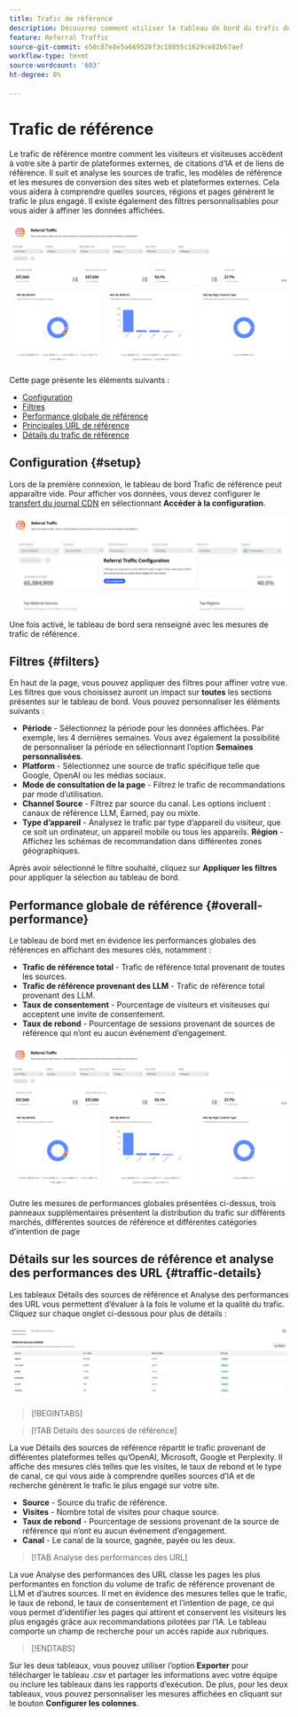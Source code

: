 ```yaml
---
title: Trafic de référence
description: Découvrez comment utiliser le tableau de bord du trafic de référence pour voir comment les visiteurs et visiteuses accèdent à votre site à partir de plateformes externes, de citations d’IA et de liens de référence.
feature: Referral Traffic
source-git-commit: e50c87e8e5a669526f3c10855c1629ce82b67aef
workflow-type: tm+mt
source-wordcount: '603'
ht-degree: 0%

---
```



# Trafic de référence

Le trafic de référence montre comment les visiteurs et visiteuses accèdent à votre site à partir de plateformes externes, de citations d’IA et de liens de référence. Il suit et analyse les sources de trafic, les modèles de référence et les mesures de conversion des sites web et plateformes externes. Cela vous aidera à comprendre quelles sources, régions et pages génèrent le trafic le plus engagé. <!--Data is sourced from the CDN logs, a privacy-preserving source that does not capture personal user data.--> Il existe également des filtres personnalisables pour vous aider à affiner les données affichées.

![Page de référence](/help/dashboards/assets/referral-traffic.png)

Cette page présente les éléments suivants :

* [Configuration](#setup)
* [Filtres](#filters)
* [Performance globale de référence](#overall-performance)
* [Principales URL de référence](#top-referrals)
* [Détails du trafic de référence](#traffic-details)

## Configuration {#setup}

Lors de la première connexion, le tableau de bord Trafic de référence peut apparaître vide. Pour afficher vos données, vous devez configurer le [transfert du journal CDN](/help/dashboards/customer-configuration.md#cdn-configuration) en sélectionnant **Accéder à la configuration**.

![Configuration du parrainage](/help/dashboards/assets/referral-setup1.png)

<!--- 1. Select your Source (either CDN logs or AEM Operational Telemetry).
2. Enter a primary contact email.
3. Click **Request activation** to enable data ingestion. Hiding this until confirmation from PM-->

Une fois activé, le tableau de bord sera renseigné avec les mesures de trafic de référence.

## Filtres {#filters}

En haut de la page, vous pouvez appliquer des filtres pour affiner votre vue. Les filtres que vous choisissez auront un impact sur **toutes** les sections présentes sur le tableau de bord. Vous pouvez personnaliser les éléments suivants :

* **Période** - Sélectionnez la période pour les données affichées. Par exemple, les 4 dernières semaines. Vous avez également la possibilité de personnaliser la période en sélectionnant l’option **Semaines personnalisées**.
* **Platform** - Sélectionnez une source de trafic spécifique telle que Google, OpenAI ou les médias sociaux.
* **Mode de consultation de la page** - Filtrez le trafic de recommandations par mode d’utilisation.
* **Channel Source** - Filtrez par source du canal. Les options incluent : canaux de référence LLM, Earned, pay ou mixte.
* **Type d’appareil** - Analysez le trafic par type d’appareil du visiteur, que ce soit un ordinateur, un appareil mobile ou tous les appareils.
  **Région** - Affichez les schémas de recommandation dans différentes zones géographiques.

Après avoir sélectionné le filtre souhaité, cliquez sur **Appliquer les filtres** pour appliquer la sélection au tableau de bord.

## Performance globale de référence {#overall-performance}

Le tableau de bord met en évidence les performances globales des références en affichant des mesures clés, notamment :

* **Trafic de référence total** - Trafic de référence total provenant de toutes les sources.
* **Trafic de référence provenant des LLM** - Trafic de référence total provenant des LLM.
* **Taux de consentement** - Pourcentage de visiteurs et visiteuses qui acceptent une invite de consentement.
* **Taux de rebond** - Pourcentage de sessions provenant de sources de référence qui n’ont eu aucun événement d’engagement.

![Page de référence](/help/dashboards/assets/referral-traffic.png)

Outre les mesures de performances globales présentées ci-dessus, trois panneaux supplémentaires présentent la distribution du trafic sur différents marchés, différentes sources de référence et différentes catégories d’intention de page <!-- the **Top Regions** panel breaks down traffic by geography. Meanwhile, the **Top Referral Sources** panel shows the platforms driving the most visits. Trend indicators for the metrics show how these values are changing over time compared to the previous period.-->

<!--## Top Referral URLs {#top-referrals}

The Top Referral URLs list surfaces your site's most visited pages from referrals.

![Top Referral URLs](/help/dashboards/assets/top-url.png)-->

## Détails sur les sources de référence et analyse des performances des URL {#traffic-details}

Les tableaux Détails des sources de référence et Analyse des performances des URL vous permettent d’évaluer à la fois le volume et la qualité du trafic. Cliquez sur chaque onglet ci-dessous pour plus de détails :

![Détails du trafic de référence](/help/dashboards/assets/traffic-details.png)

>[!BEGINTABS]

>[!TAB Détails des sources de référence]

La vue Détails des sources de référence répartit le trafic provenant de différentes plateformes telles qu’OpenAI, Microsoft, Google et Perplexity. Il affiche des mesures clés telles que les visites, le taux de rebond et le type de canal, ce qui vous aide à comprendre quelles sources d’IA et de recherche génèrent le trafic le plus engagé sur votre site.

* **Source** - Source du trafic de référence.
* **Visites** - Nombre total de visites pour chaque source.
* **Taux de rebond** - Pourcentage de sessions provenant de la source de référence qui n’ont eu aucun événement d’engagement.
* **Canal** - Le canal de la source, gagnée, payée ou les deux.

>[!TAB Analyse des performances des URL]

La vue Analyse des performances des URL classe les pages les plus performantes en fonction du volume de trafic de référence provenant de LLM et d’autres sources. Il met en évidence des mesures telles que le trafic, le taux de rebond, le taux de consentement et l’intention de page, ce qui vous permet d’identifier les pages qui attirent et conservent les visiteurs les plus engagés grâce aux recommandations pilotées par l’IA. Le tableau comporte un champ de recherche pour un accès rapide aux rubriques.

>[!ENDTABS]

Sur les deux tableaux, vous pouvez utiliser l’option **Exporter** pour télécharger le tableau .csv et partager les informations avec votre équipe ou inclure les tableaux dans les rapports d’exécution. De plus, pour les deux tableaux, vous pouvez personnaliser les mesures affichées en cliquant sur le bouton **Configurer les colonnes**.
